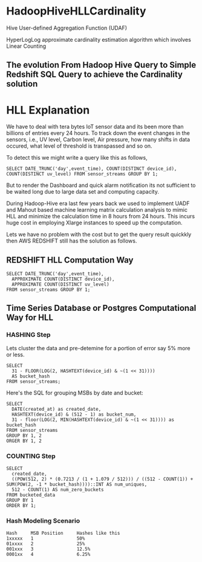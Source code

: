 HadoopHiveHLLCardinality
========================

Hive User-defined Aggregation Function (UDAF)


HyperLogLog approximate cardinality estimation algorithm
which involves Linear Counting


## The evolution From Hadoop Hive Query to Simple Redshift SQL Query to achieve the Cardinality solution

# HLL Explanation

We have to deal with tera bytes IoT sensor data and its been more than billions of entries every 24 hours.
To track down the event changes in the sensors, i.e., UV level, Carbon level, Air pressure, how many shifts in data
occured, what level of threshold is transpassed and so on. 

To detect this we might write a query like this as follows,

```
SELECT DATE_TRUNC('day',event_time), COUNT(DISTINCT device_id), COUNT(DISTINCT uv_level) FROM sensor_streams GROUP BY 1;
```

But to render the Dashboard and quick alarm notification its not sufficient to be waited long due to large data set and computing capacity.

During Hadoop-Hive era last few years back we used to implement UADF and Mahout based machine learning matrix calculation
analysis to mimic HLL and minimize the calculation time in 8 hours from 24 hours. This incurs huge cost in employing Xlarge instances to speed up the computation.

Lets we have no problem with the cost but to get the query result quickkly then AWS REDSHIFT still has the solution as follows.

## REDSHIFT HLL Computation Way

```
SELECT DATE_TRUNC('day',event_time), 
  APPROXIMATE COUNT(DISTINCT device_id), 
  APPROXIMATE COUNT(DISTINCT uv_level)
FROM sensor_streams GROUP BY 1;
```

## Time Series Database or Postgres Computational Way for HLL

### HASHING Step

Lets cluster the data and pre-detemine for a portion of error say 5% more or less.

```
SELECT 
  31 - FLOOR(LOG(2, HASHTEXT(device_id) & ~(1 << 31)))) 
  AS bucket_hash 
FROM sensor_streams;
```

Here's the SQL for grouping MSBs by date and bucket:

```
SELECT 
  DATE(created_at) as created_date, 
  HASHTEXT(device_id) & (512 - 1) as bucket_num, 
  31 - floor(LOG(2, MIN(HASHTEXT(device_id) & ~(1 << 31)))) as bucket_hash 
FROM sensor_streams 
GROUP BY 1, 2 
ORGER BY 1, 2
```

### COUNTING Step

```
SELECT 
  created_date, 
  ((POW(512, 2) * (0.7213 / (1 + 1.079 / 512))) / ((512 - COUNT(1)) + SUM(POW(2, -1 * bucket_hash))))::INT AS num_uniques, 
  512 - COUNT(1) AS num_zero_buckets 
FROM bucketed_data 
GROUP BY 1 
ORDER BY 1;
```

### Hash Modeling Scenario

```
Hash     MSB Position     Hashes like this
1xxxxx   1                50%
01xxxx   2                25%
001xxx   3                12.5%
0001xx   4                6.25%
```


